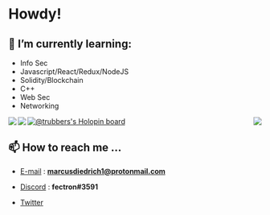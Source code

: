 # Howdy! 



## 🧠 I’m currently learning:

- Info Sec
- Javascript/React/Redux/NodeJS 
- Solidity/Blockchain 
- C++
- Web Sec
- Networking
 


<a href="https://github-readme-streak-stats.herokuapp.com"></a><img align="left" src="https://github-readme-streak-stats.herokuapp.com/?user=TRUBDUBZ&show_icons=true&theme=aura&row=2&layout=compact"/>


<a href="https://github-readme-stats.vercel.app/api/top-langs/"></a><img align="left" src="https://github-readme-stats.vercel.app/api/top-langs/?username=TRUBDUBZ&show_icons=true&theme=aura&row=3&layout=compact"/>


<a href="https://github.com/anuraghazra/github-readme-stats"></a><img align="right" src="https://github-readme-stats.vercel.app/api?username=TRUBDUBZ&show_icons=true&theme=radical&row=1&layout=compact"/>


[![@trubbers's Holopin board](https://holopin.me/trubbers)](https://holopin.io/@trubbers)

## 📫 How to reach me ...
  
- [E-mail](https://protonmail.com) : **marcusdiedrich1@protonmail.com** 

- [Discord](https://discord.com) : **fectron#3591**

- [Twitter](https://twitter.com/marcusdiedrich1)


